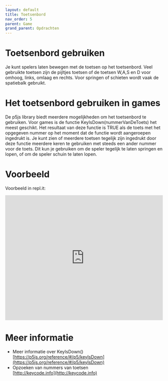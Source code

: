 ```yaml
---
layout: default
title: Toetsenbord
nav_order: 5
parent: Game
grand_parent: Opdrachten
---
```


# Toetsenbord gebruiken

Je kunt spelers laten bewegen met de toetsen op het toetsenbord. Veel gebruikte toetsen zijn de pijltjes toetsen of de toetsen W,A,S en D voor omhoog, links, omlaag en rechts. Voor springen of schieten wordt vaak de spatiebalk gebruikt.

# Het toetsenbord gebruiken in games
De p5js library biedt meerdere mogelijkheden om het toetsenbord te gebruiken. Voor games is de functie KeyIsDown(nummerVanDeToets) het meest geschikt. 
Het resultaat van deze functie is TRUE als de toets met het opgegeven nummer op het moment dat de functie wordt aangeroepen ingedrukt is. Je kunt zien of meerdere toetsen tegelijk zijn ingedrukt door deze functie meerdere keren te gebruiken met steeds een ander nummer voor de toets. Dit kun je gebruiken om de speler tegelijk te laten springen en lopen, of om de speler schuin te laten lopen.

# Voorbeeld
Voorbeeld in repl.it:
<iframe height="400px" width="100%" src="https://repl.it/@emmauscollege/HowtoToetsenbord?lite=true" scrolling="no" frameborder="no" allowtransparency="true" allowfullscreen="true" sandbox="allow-forms allow-pointer-lock allow-popups allow-same-origin allow-scripts allow-modals"></iframe>

# Meer informatie
- Meer informatie over KeyIsDown()\
[https://p5js.org/reference/#/p5/keyIsDown](https://p5js.org/reference/#/p5/keyIsDown)
- Opzoeken van nummers van toetsen\
[http://keycode.info](http://keycode.info)
